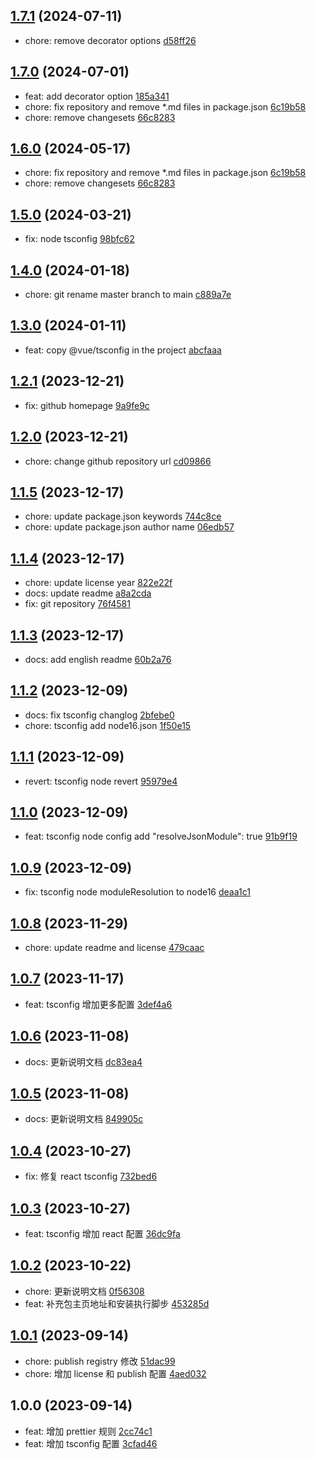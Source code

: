 ## [1.7.1](https://github.com/tomjs/config/compare/tsconfig%401.7.0...tsconfig%401.7.1) (2024-07-11)

- chore: remove decorator options [d58ff26](https://github.com/tomjs/config/commit/d58ff26)

## [1.7.0](https://github.com/tomjs/config/compare/%40tomjs%2Ftsconfig%401.5.0...tsconfig%401.7.0) (2024-07-01)

- feat: add decorator option [185a341](https://github.com/tomjs/config/commit/185a341)
- chore: fix repository and remove \*.md files in package.json [6c19b58](https://github.com/tomjs/config/commit/6c19b58)
- chore: remove changesets [66c8283](https://github.com/tomjs/config/commit/66c8283)

## [1.6.0](https://github.com/tomjs/config/compare/%40tomjs%2Ftsconfig%401.5.0...%40tomjs%2Ftsconfig%401.6.0) (2024-05-17)

- chore: fix repository and remove \*.md files in package.json [6c19b58](https://github.com/tomjs/config/commit/6c19b58)
- chore: remove changesets [66c8283](https://github.com/tomjs/config/commit/66c8283)

## [1.5.0](https://github.com/tomjs/config/compare/%40tomjs%2Ftsconfig%401.4.0...%40tomjs%2Ftsconfig%401.5.0) (2024-03-21)

- fix: node tsconfig [98bfc62](https://github.com/tomjs/config/commit/98bfc62)

## [1.4.0](https://github.com/tomjs/config/compare/%40tomjs%2Ftsconfig%401.3.0...%40tomjs%2Ftsconfig%401.4.0) (2024-01-18)

- chore: git rename master branch to main [c889a7e](https://github.com/tomjs/config/commit/c889a7e)

## [1.3.0](https://github.com/tomjs/config/compare/%40tomjs%2Ftsconfig%401.2.1...%40tomjs%2Ftsconfig%401.3.0) (2024-01-11)

- feat: copy @vue/tsconfig in the project [abcfaaa](https://github.com/tomjs/config/commit/abcfaaa)

## [1.2.1](https://github.com/tomjs/config/compare/%40tomjs%2Ftsconfig%401.2.0...%40tomjs%2Ftsconfig%401.2.1) (2023-12-21)

- fix: github homepage [9a9fe9c](https://github.com/tomjs/config/commit/9a9fe9c)

## [1.2.0](https://github.com/tomjs/config/compare/%40tomjs%2Ftsconfig%401.1.5...%40tomjs%2Ftsconfig%401.2.0) (2023-12-21)

- chore: change github repository url [cd09866](https://github.com/tomjs/config/commit/cd09866)

## [1.1.5](https://github.com/tomjs/config/compare/%40tomjs%2Ftsconfig%401.1.4...%40tomjs%2Ftsconfig%401.1.5) (2023-12-17)

- chore: update package.json keywords [744c8ce](https://github.com/tomjs/config/commit/744c8ce)
- chore: update package.json author name [06edb57](https://github.com/tomjs/config/commit/06edb57)

## [1.1.4](https://github.com/tomjs/config/compare/%40tomjs%2Ftsconfig%401.1.3...%40tomjs%2Ftsconfig%401.1.4) (2023-12-17)

- chore: update license year [822e22f](https://github.com/tomjs/config/commit/822e22f)
- docs: update readme [a8a2cda](https://github.com/tomjs/config/commit/a8a2cda)
- fix: git repository [76f4581](https://github.com/tomjs/config/commit/76f4581)

## [1.1.3](https://github.com/tomjs/config/compare/%40tomjs%2Ftsconfig%401.1.2...%40tomjs%2Ftsconfig%401.1.3) (2023-12-17)

- docs: add english readme [60b2a76](https://github.com/tomjs/config/commit/60b2a76)

## [1.1.2](https://github.com/tomjs/config/compare/%40tomjs%2Ftsconfig%401.1.1...%40tomjs%2Ftsconfig%401.1.2) (2023-12-09)

- docs: fix tsconfig changlog [2bfebe0](https://github.com/tomjs/config/commit/2bfebe0)
- chore: tsconfig add node16.json [1f50e15](https://github.com/tomjs/config/commit/1f50e15)

## [1.1.1](https://github.com/tomjs/config/compare/%40tomjs%2Ftsconfig%401.1.0...%40tomjs%2Ftsconfig%401.1.1) (2023-12-09)

- revert: tsconfig node revert [95979e4](https://github.com/tomjs/config/commit/95979e4)

## [1.1.0](https://github.com/tomjs/config/compare/%40tomjs%2Ftsconfig%401.0.9...%40tomjs%2Ftsconfig%401.1.0) (2023-12-09)

- feat: tsconfig node config add "resolveJsonModule": true [91b9f19](https://github.com/tomjs/config/commit/91b9f19)

## [1.0.9](https://github.com/tomjs/config/compare/%40tomjs%2Ftsconfig%401.0.8...%40tomjs%2Ftsconfig%401.0.9) (2023-12-09)

- fix: tsconfig node moduleResolution to node16 [deaa1c1](https://github.com/tomjs/config/commit/deaa1c1)

## [1.0.8](https://github.com/tomjs/config/compare/%40tomjs%2Ftsconfig%401.0.7...%40tomjs%2Ftsconfig%401.0.8) (2023-11-29)

- chore: update readme and license [479caac](https://github.com/tomjs/config/commit/479caac)

## [1.0.7](https://github.com/tomjs/config/compare/%40tomjs%2Ftsconfig%401.0.6...%40tomjs%2Ftsconfig%401.0.7) (2023-11-17)

- feat: tsconfig 增加更多配置 [3def4a6](https://github.com/tomjs/config/commit/3def4a6)

## [1.0.6](https://github.com/tomjs/config/compare/%40tomjs%2Ftsconfig%401.0.5...%40tomjs%2Ftsconfig%401.0.6) (2023-11-08)

- docs: 更新说明文档 [dc83ea4](https://github.com/tomjs/config/commit/dc83ea4)

## [1.0.5](https://github.com/tomjs/config/compare/%40tomjs%2Ftsconfig%401.0.4...%40tomjs%2Ftsconfig%401.0.5) (2023-11-08)

- docs: 更新说明文档 [849905c](https://github.com/tomjs/config/commit/849905c)

## [1.0.4](https://github.com/tomjs/config/compare/%40tomjs%2Ftsconfig%401.0.3...%40tomjs%2Ftsconfig%401.0.4) (2023-10-27)

- fix: 修复 react tsconfig [732bed6](https://github.com/tomjs/config/commit/732bed6)

## [1.0.3](https://github.com/tomjs/config/compare/%40tomjs%2Ftsconfig%401.0.2...%40tomjs%2Ftsconfig%401.0.3) (2023-10-27)

- feat: tsconfig 增加 react 配置 [36dc9fa](https://github.com/tomjs/config/commit/36dc9fa)

## [1.0.2](https://github.com/tomjs/config/compare/%40tomjs%2Ftsconfig%401.0.1...%40tomjs%2Ftsconfig%401.0.2) (2023-10-22)

- chore: 更新说明文档 [0f56308](https://github.com/tomjs/config/commit/0f56308)
- feat: 补充包主页地址和安装执行脚步 [453285d](https://github.com/tomjs/config/commit/453285d)

## [1.0.1](https://github.com/tomjs/config/compare/%40tomjs%2Ftsconfig%401.0.0...%40tomjs%2Ftsconfig%401.0.1) (2023-09-14)

- chore: publish registry 修改 [51dac99](https://github.com/tomjs/config/commit/51dac99)
- chore: 增加 license 和 publish 配置 [4aed032](https://github.com/tomjs/config/commit/4aed032)

## 1.0.0 (2023-09-14)

- feat: 增加 prettier 规则 [2cc74c1](https://github.com/tomjs/config/commit/2cc74c1)
- feat: 增加 tsconfig 配置 [3cfad46](https://github.com/tomjs/config/commit/3cfad46)
